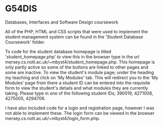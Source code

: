 # G54DIS
Databases, Interfaces and Software Design coursework

All of the PHP, HTML and CSS scripts that were used to implement the student management system can be found in the 'Student Database Coursework' folder.

To code for the student database homepage is titled 'student_homepage.php' to view this in the browser type in the url mersey.cs.nott.ac.uk/~mbyst4/student_homepage.php. This homepage is only partly active so some of the buttons are linked to other pages and some are inactive. To view the student's module page; under the heading my teaching and click on 'My Modules' tab. This will redirect you to the 'My Modules' page from there a student ID can be entered into the requisite form to view the student's details and what modules they are currently taking. Please type in one of the following student IDs; 390019, 4271008, 4275005, 4294706.

I have also included code for a login and registration page, however I was not able to implement these. The login form can be viewed in the browser mersey.cs.nott.ac.uk/~mbyst4/login_form.php. 
